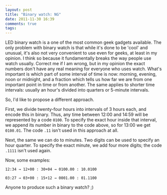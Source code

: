 ```yaml
---
layout: post
title: "Binary watch: NG"
date: 2011-11-30 16:39
comments: true
tags: 
---
```


LED binary watch is a one of the most common geek gadgets available. The only problem with binary watch is that while it's done to be 'cool' and unusual, it's also not very convenient to use even for geeks, at least in my opinion. I think so because it fundamentally breaks the way people use watch usually. Correct me if I am wrong, but in my opinion the exact numbers don't have any real meaning for everyone who uses watch. What's important is which part of some interval of time is now: morning, evening, noon or midnight, and a fraction which tells us how far we are from one important point in time or from another. The same applies to shorter time intervals: usually an hour's divided into quarters or 5-minute intervals.

So, I'd like to propose a different approach.

First, we divide twenty-four hours into intervals of 3 hours each, and encode this in binary. Thus, any time between 12:00 and 14:59 will be represented by a code ``0100``. To specify the exact hour inside that interval, we append its number in binary to the code above, so for 13:00 we get ``0100.01``. The code ``.11`` isn't used in this approach at all.

Next, the same we can do to minutes. Two digits can be used to specify an hour quarter. To specify the exact minute, we add four more digits; the code ``.1111`` isn't used again.

Now, some examples:

``12:34 → 12+00 : 30+04 → 0100.00 : 10.0100``

``03:27 → 03+00 : 15+12 → 0001.00 : 01.1100``

Anyone to produce such a binary watch? ;)

